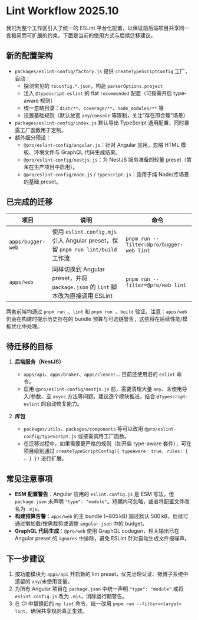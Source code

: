 # Lint Workflow 2025.10

我们为整个工作区引入了统一的 ESLint 平台化配置，以保证前后端项目共享同一套极简而可扩展的约束。下面是当前的使用方式与后续迁移建议。

## 新的配置架构

- `packages/eslint-config/factory.js` 提供 `createTypeScriptConfig` 工厂，自动：
  - 探测常见的 `tsconfig.*.json`，构造 `parserOptions.project`
  - 注入 `@typescript-eslint` 的 flat `recommended` 配置（可按需开启 type-aware 规则）
  - 统一忽略目录：`dist/**`、`coverage/**`、`node_modules/**` 等
  - 设置基础规则（默认放宽 `any`/`console` 等限制，关注“存在即合理”场景）
- `packages/eslint-config/index.js` 默认导出 TypeScript 通用配置，同时暴露工厂函数用于定制。
- 额外细分预设：
  - `@pro/eslint-config/angular.js`：针对 Angular 应用，忽略 HTML 模板、环境文件与 GraphQL 代码生成结果。
  - `@pro/eslint-config/nestjs.js`：为 NestJS 服务准备的轻量 preset（暂未在生产项目中启用）。
  - `@pro/eslint-config/node.js` / `typescript.js`：适用于纯 Node/库场景的基础 preset。

## 已完成的迁移

| 项目 | 说明 | 命令 |
| --- | --- | --- |
| `apps/bugger-web` | 使用 `eslint.config.mjs` 引入 Angular preset，保留 `pnpm run lint/build` 工作流 | `pnpm run --filter=@pro/bugger-web lint` |
| `apps/web` | 同样切换到 Angular preset，并将 `package.json` 的 `lint` 脚本改为直接调用 ESLint | `pnpm run --filter=@pro/web lint` |

两套前端均通过 `pnpm run … lint` 和 `pnpm run … build` 验证。注意：`apps/web` 仍会在构建时提示历史存在的 bundle 预算与可选链警告，这些将在后续性能/模板优化中处理。

## 待迁移的目标

1. **后端服务（NestJS）**
   - `apps/api`、`apps/broker`、`apps/cleaner`… 目前还使用旧的 `eslint` 命令。
   - 启用 `@pro/eslint-config/nestjs.js` 前，需要清理大量 `any`、未使用导入/参数、空 `async` 方法等问题。建议逐个模块推进，结合 `@typescript-eslint` 的自动修复能力。

2. **库包**
   - `packages/utils`、`packages/components` 等可以改用 `@pro/eslint-config/typescript.js` 或按需调用工厂函数。
   - 在迁移过程中，如果需要更严格的规则（如开启 type-aware 套件），可在项目级别通过 `createTypeScriptConfig({ typeAware: true, rules: { … } })` 进行扩展。

## 常见注意事项

- **ESM 配置警告**：Angular 应用的 `eslint.config.js` 是 ESM 写法，但 `package.json` 未声明 `"type": "module"`。短期内可忽略，或者将配置文件改名为 `.mjs`。
- **构建预算告警**：`apps/web` 的主 bundle (~805 kB) 超过默认 500 kB，后续可通过懒加载/按需裁剪或调整 `angular.json` 中的 budget。
- **GraphQL 代码生成**：`@pro/web` 使用 GraphQL codegen，相关输出已在 Angular preset 的 `ignores` 中排除，避免 ESLint 针对自动生成文件报噪声。

## 下一步建议

1. 按功能模块为 `apps/api` 开启新的 lint preset，优先治理认证、微博子系统中遗留的 `any`/未使用变量。
2. 为所有 Angular 项目在 `package.json` 中统一声明 `"type": "module"` 或将 `eslint.config.js` 改为 `.mjs`，消除运行期警告。
3. 在 CI 中替换旧的 `ng lint` 命令，统一改用 `pnpm run --filter=<target> lint`，确保共享规则真正生效。
